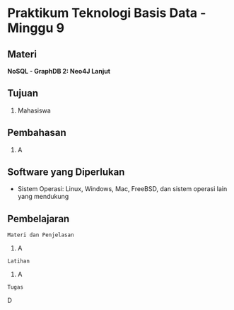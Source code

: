 # Praktikum Teknologi Basis Data - Minggu 9

## Materi

**NoSQL - GraphDB 2: Neo4J Lanjut**

## Tujuan

1. Mahasiswa 

## Pembahasan

1. A 

## Software yang Diperlukan

* Sistem Operasi: Linux, Windows, Mac, FreeBSD, dan sistem operasi lain yang mendukung 

## Pembelajaran

```
Materi dan Penjelasan
```

1. A

```
Latihan
```

1. A

```
Tugas
```

D


